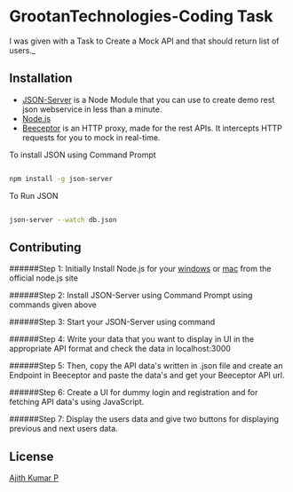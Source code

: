 # GrootanTechnologies-Coding Task

I was given with a Task to Create a Mock API and that should return list of users._

## Installation

- [JSON-Server](https://github.com/typicode/json-server) is a Node Module that you can use to create demo rest json webservice in less than a minute.
- [Node.js](https://nodejs.org/)
- [Beeceptor](https://beeceptor.com/) is an HTTP proxy, made for the rest APIs. It intercepts HTTP requests for you to mock in real-time.


To install JSON using Command Prompt
```bash

npm install -g json-server 

``` 
To Run JSON 
```bash

json-server --watch db.json

```  

## Contributing

######Step 1:
Initially Install Node.js for your [windows](https://nodejs.org/dist/v14.17.0/node-v14.17.0-x64.msi) or [mac](https://nodejs.org/dist/v14.17.0/node-v14.17.0.pkg) from the official node.js site 

######Step 2:
Install JSON-Server using Command Prompt using commands given above

######Step 3:
Start your JSON-Server using command

######Step 4:
Write your data that you want to display in UI in the appropriate API format and check the data in localhost:3000

######Step 5:
Then, copy the API data's written in .json file and create an Endpoint in Beeceptor and paste the data's and get your Beeceptor API url.

######Step 6:
Create a UI for dummy login and registration and for fetching API data's using JavaScript.

######Step 7:
Display the users data and give two buttons for displaying previous and next users data.

## License
[Ajith Kumar P](https://github.com/Ajithkumar7925)

